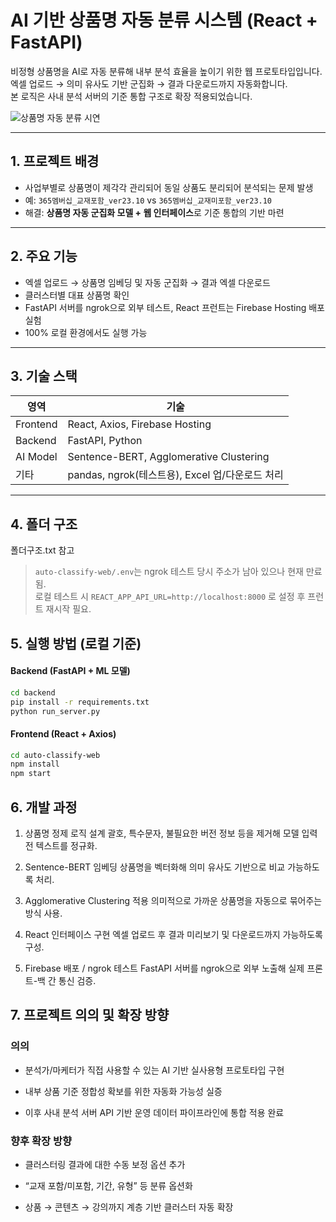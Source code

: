 # AI 기반 상품명 자동 분류 시스템 (React + FastAPI)

비정형 상품명을 AI로 자동 분류해 내부 분석 효율을 높이기 위한 웹 프로토타입입니다.  
엑셀 업로드 → 의미 유사도 기반 군집화 → 결과 다운로드까지 자동화합니다.  
본 로직은 사내 분석 서버의 기준 통합 구조로 확장 적용되었습니다.

![상품명 자동 분류 시연](./demo/web_run_action.gif)

---

## 1. 프로젝트 배경
- 사업부별로 상품명이 제각각 관리되어 동일 상품도 분리되어 분석되는 문제 발생
- 예: `365멤버십_교재포함_ver23.10` vs `365멤버십_교재미포함_ver23.10`
- 해결: **상품명 자동 군집화 모델 + 웹 인터페이스**로 기준 통합의 기반 마련

---

## 2. 주요 기능
- 엑셀 업로드 → 상품명 임베딩 및 자동 군집화 → 결과 엑셀 다운로드
- 클러스터별 대표 상품명 확인
- FastAPI 서버를 ngrok으로 외부 테스트, React 프런트는 Firebase Hosting 배포 실험
- 100% 로컬 환경에서도 실행 가능

---

## 3. 기술 스택

| 영역 | 기술 |
|---|---|
| Frontend | React, Axios, Firebase Hosting |
| Backend | FastAPI, Python |
| AI Model | Sentence-BERT, Agglomerative Clustering |
| 기타 | pandas, ngrok(테스트용), Excel 업/다운로드 처리 |

---

## 4. 폴더 구조

폴더구조.txt 참고

> `auto-classify-web/.env`는 ngrok 테스트 당시 주소가 남아 있으나 현재 만료됨.  
> 로컬 테스트 시 `REACT_APP_API_URL=http://localhost:8000` 로 설정 후 프런트 재시작 필요.

## 5. 실행 방법 (로컬 기준)
#### Backend (FastAPI + ML 모델)
```bash
cd backend
pip install -r requirements.txt
python run_server.py
```

#### Frontend (React + Axios)
```bash
cd auto-classify-web
npm install
npm start
```

## 6. 개발 과정

1. 상품명 정제 로직 설계
괄호, 특수문자, 불필요한 버전 정보 등을 제거해 모델 입력 전 텍스트를 정규화.

2. Sentence-BERT 임베딩
상품명을 벡터화해 의미 유사도 기반으로 비교 가능하도록 처리.

3. Agglomerative Clustering 적용
의미적으로 가까운 상품명을 자동으로 묶어주는 방식 사용.

4. React 인터페이스 구현
엑셀 업로드 후 결과 미리보기 및 다운로드까지 가능하도록 구성.

5. Firebase 배포 / ngrok 테스트
FastAPI 서버를 ngrok으로 외부 노출해 실제 프론트-백 간 통신 검증.

## 7. 프로젝트 의의 및 확장 방향

### 의의

- 분석가/마케터가 직접 사용할 수 있는 AI 기반 실사용형 프로토타입 구현

- 내부 상품 기준 정합성 확보를 위한 자동화 가능성 실증

- 이후 사내 분석 서버 API 기반 운영 데이터 파이프라인에 통합 적용 완료

### 향후 확장 방향

- 클러스터링 결과에 대한 수동 보정 옵션 추가

- “교재 포함/미포함, 기간, 유형” 등 분류 옵션화

- 상품 → 콘텐츠 → 강의까지 계층 기반 클러스터 자동 확장

